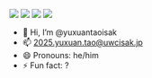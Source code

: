 ![](https://raw.githubusercontent.com/yuxuantaoisak/github-stats/master/generated/overview.svg#gh-dark-mode-only)
![](https://raw.githubusercontent.com/yuxuantaoisak/github-stats/master/generated/overview.svg#gh-light-mode-only)
![](https://raw.githubusercontent.com/yuxuantaoisak/github-stats/master/generated/languages.svg#gh-dark-mode-only)
![](https://raw.githubusercontent.com/yuxuantaoisak/github-stats/master/generated/languages.svg#gh-light-mode-only)


- 👋 Hi, I’m @yuxuantaoisak
- 📫 2025.yuxuan.tao@uwcisak.jp
- 😄 Pronouns: he/him
- ⚡ Fun fact: ?

<!---
yuxuantaoisak/yuxuantaoisak is a ✨ special ✨ repository because its `README.md` (this file) appears on your GitHub profile.
You can click the Preview link to take a look at your changes.
--->

